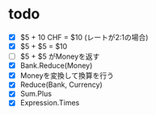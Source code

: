 # todo
- [x] $5 + 10 CHF = $10 (レートが2:1の場合)
- [x] $5 + $5 = $10
- [ ] $5 + $5 がMoneyを返す
- [x] Bank.Reduce(Money)
- [x] Moneyを変換して換算を行う
- [x] Reduce(Bank, Currency)
- [x] Sum.Plus
- [x] Expression.Times
